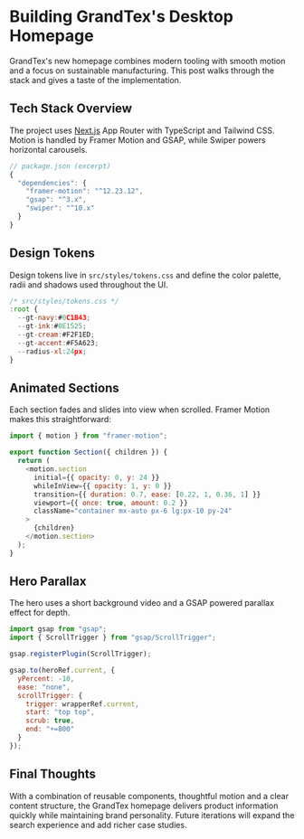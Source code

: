 # Building GrandTex's Desktop Homepage

GrandTex's new homepage combines modern tooling with smooth motion and a focus on sustainable manufacturing. This post walks through the stack and gives a taste of the implementation.

## Tech Stack Overview

The project uses [Next.js](https://nextjs.org/) App Router with TypeScript and Tailwind CSS. Motion is handled by Framer Motion and GSAP, while Swiper powers horizontal carousels.

```javascript
// package.json (excerpt)
{
  "dependencies": {
    "framer-motion": "^12.23.12",
    "gsap": "^3.x",
    "swiper": "^10.x"
  }
}
```

## Design Tokens

Design tokens live in `src/styles/tokens.css` and define the color palette, radii and shadows used throughout the UI.

```javascript
/* src/styles/tokens.css */
:root {
  --gt-navy:#0C1B43;
  --gt-ink:#0E1525;
  --gt-cream:#F2F1ED;
  --gt-accent:#F5A623;
  --radius-xl:24px;
}
```

## Animated Sections

Each section fades and slides into view when scrolled. Framer Motion makes this straightforward:

```javascript
import { motion } from "framer-motion";

export function Section({ children }) {
  return (
    <motion.section
      initial={{ opacity: 0, y: 24 }}
      whileInView={{ opacity: 1, y: 0 }}
      transition={{ duration: 0.7, ease: [0.22, 1, 0.36, 1] }}
      viewport={{ once: true, amount: 0.2 }}
      className="container mx-auto px-6 lg:px-10 py-24"
    >
      {children}
    </motion.section>
  );
}
```

## Hero Parallax

The hero uses a short background video and a GSAP powered parallax effect for depth.

```javascript
import gsap from "gsap";
import { ScrollTrigger } from "gsap/ScrollTrigger";

gsap.registerPlugin(ScrollTrigger);

gsap.to(heroRef.current, {
  yPercent: -10,
  ease: "none",
  scrollTrigger: {
    trigger: wrapperRef.current,
    start: "top top",
    scrub: true,
    end: "+=800"
  }
});
```

## Final Thoughts

With a combination of reusable components, thoughtful motion and a clear content structure, the GrandTex homepage delivers product information quickly while maintaining brand personality. Future iterations will expand the search experience and add richer case studies.
